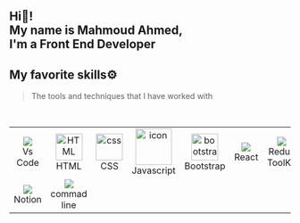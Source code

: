 <h2>Hi👋! </br> My name is Mahmoud Ahmed, </br> I'm a Front End Developer</h2>

 ###

## My favorite skills⚙️

> The tools and techniques that I have worked with

<table align="center">
  <tr align="center">
         <td align="center" width="80">
        <img src="https://github.com/Yosef-Eid/Yosef-Eid/assets/117477110/e3e5979f-4778-4d96-8cfa-49b1075b00aa" />
      <br>Vs Code
    </td>
       <td align="center"  width="96">
        <img src="https://skillicons.dev/icons?i=html" width="48" height="48" alt="HTML" />
      <br>HTML
    </td>
    <td align="center" width="96">
        <img src="https://skillicons.dev/icons?i=css" width="48" height="48" alt="css" />
      <br>CSS
    </td>
    <td align="center" width="96">
        <img src="https://techstack-generator.vercel.app/js-icon.svg" alt="icon" width="65" height="65" />
      <br>Javascript
    </td>
    <td align="center"  width="96">
        <img src="https://skillicons.dev/icons?i=bootstrap" width="48" height="48" alt="bootstrap" />
      <br>Bootstrap
    </td>
    <td align="center" width="80">
        <img src="https://github.com/Yosef-Eid/Yosef-Eid/assets/117477110/1c639213-ff7d-4ce3-938d-d9da25a52804" />
      <br>React
    </td>
    <td align="center" width="80">
        <img src="https://github.com/Yosef-Eid/Yosef-Eid/assets/117477110/e42ef55e-7eeb-4a86-9cf3-0e472580f39e" />
      <br>Redux ToolKit
    </td>
       <td align="center" width="96">
        <img src="https://techstack-generator.vercel.app/github-icon.svg" width="65" height="65" alt="GitHub" />
      <br>Github
    </td>
    <td align="center" width="96">
        <img src="https://skillicons.dev/icons?i=git" width="48" height="48" alt="Git" />
      <br>Git
    </td>
   <br>
  </tr>
       <td align="center" >
        <img src="https://github.com/Yosef-Eid/Yosef-Eid/assets/117477110/e78acd84-69c0-4ade-97ad-61176af84f8e" />
      <br>Notion
    </td>
      <td align="center" width="80">
        <img src="https://github.com/Yosef-Eid/Yosef-Eid/assets/117477110/d32e4931-357d-4ce0-a67f-3fac50ef3fb4" />
      <br>commad line
    </td>
</table>
